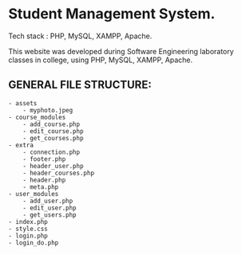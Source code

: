 # Student Management System.

Tech stack : PHP, MySQL, XAMPP, Apache.

This website was developed during Software Engineering laboratory classes in college, using PHP, MySQL, XAMPP, Apache.

## GENERAL FILE STRUCTURE:

	- assets
		- myphoto.jpeg
	- course_modules
		- add_course.php
		- edit_course.php
		- get_courses.php
	- extra
		- connection.php
		- footer.php
		- header_user.php
		- header_courses.php
		- header.php
		- meta.php
	- user_modules
		- add_user.php
		- edit_user.php
		- get_users.php
	- index.php
	- style.css
	- login.php
	- login_do.php

